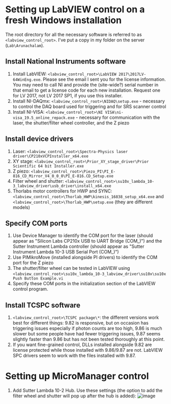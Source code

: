 # Setting up LabVIEW control on a fresh Windows installation

The root directory for all the necessary software is referred to as `<labview_control_root>`. I've put a copy in my folder on the server (`Lab\Arunachalam`).

## Install National Instruments software
1. Install LabVIEW: `<labview_control_root>\LabVIEW 2017\2017LV-64WinEng.exe`. Please see the email I sent you for the license information. You may need to call NI and provide the (site-wide?) serial number in that email to get a license code for each new installation. Request one for LV 2017, not LV 2017 SP1, if you use this installer.
1. Install NI-DAQmx: `<labview_control_root>\NIDAQ\setup.exe` - necessary to control the DAQ board used for triggering and for SRS scanner control
1. Install NI-VISA: `<labview_control_root>\NI VISA\ni-visa_19.5_online_repack.exe` - necessary for communication with the laser, the shutter/filter wheel controller, and the Z piezo

## Install device drivers
1. Laser: `<labview_control_root>\Spectra-Physics laser driver\CP210xVCPInstaller_x64.exe`
1. XY stage: `<labview_control_root>\Prior_XY_stage_driver\Prior Scientific 64 bit Installer.exe`
1. Z piezo: `<labview_control_root>\Piezo_PI\PI_E-816_CD_Mirror_V4_0_0_0\PI_E-816.CD_Setup.exe`
1. Filter wheel and shutter: `<labview_control_root>\su10x_lambda_10-3_labview_driver\usb_driver\install_x64.exe`
1. Thorlabs motor controllers for HWP and SYNC: `<labview_control_root>\Thorlab_HWP\kinesis_16838_setup_x64.exe` and `<labview_control_root>\Thorlab_HWP\setup.exe` (they are different models)

## Specify COM ports
1. Use Device Manager to identify the COM port for the laser (should appear as "Silicon Labs CP210x USB to UART Bridge (COM_)") and the Sutter Instrument Lambda controller (should appear as "Sutter Instrument Lambda 10-3 USB Serial Port (COM_)")
1. Use PIMikroMove (installed alongside PI drivers) to identify the COM port for the Z piezo
1. The shutter/filter wheel can be tested in LabVIEW using `<labview_control_root>\su10x_lambda_10-3_labview_driver\su10x\su10x Push Button Example.vi`
1. Specify these COM ports in the initialization section of the LabVIEW control program.

## Install TCSPC software
1. `<labview_control_root>\TCSPC package\*`: the different versions work best for different things: 9.82 is responsive, but on occasion has triggering issues especially if photon counts are too high, 9.86 is much slower but some people have had fewer triggering issues, 9.87 seems slightly faster than 9.86 but has not been tested thoroughly at this point.
1. If you want fine-grained control, DLLs installed alongside 9.82 are license protected while those installed with 9.86/9.87 are not. LabVIEW SPC drivers seem to work with the files installed with 9.87.

# Setting up MicroManager control

1. Add Sutter Lambda 10-2 Hub. Use these settings (the option to add the filter wheel and shutter will pop up after the hub is added):
![image](https://user-images.githubusercontent.com/45492958/179087317-2b2cd4b1-f650-4b35-af97-20d3abc558b5.png)

